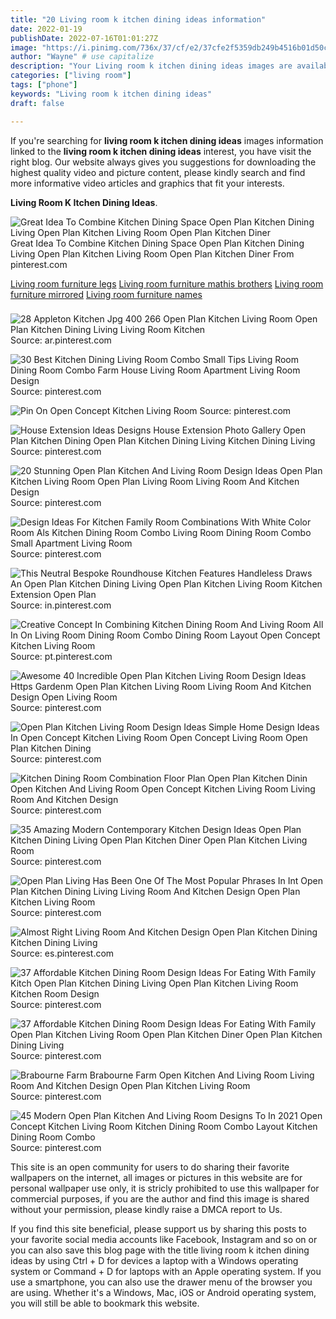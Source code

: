 ```yaml
---
title: "20 Living room k itchen dining ideas information"
date: 2022-01-19
publishDate: 2022-07-16T01:01:27Z
image: "https://i.pinimg.com/736x/37/cf/e2/37cfe2f5359db249b4516b01d50ca5bd.jpg"
author: "Wayne" # use capitalize
description: "Your Living room k itchen dining ideas images are available in this site. Living room k itchen dining ideas are a topic that is being searched for and liked by netizens today. You can Get the Living room k itchen dining ideas files here. Find and Download all royalty-free photos."
categories: ["living room"]
tags: ["phone"]
keywords: "Living room k itchen dining ideas"
draft: false

---
```


If you're searching for **living room k itchen dining ideas** images information linked to the **living room k itchen dining ideas** interest, you have visit the right  blog.  Our website always  gives you  suggestions  for downloading  the highest  quality video and picture  content, please kindly search and find more informative video articles and graphics  that fit your interests.

**Living Room K Itchen Dining Ideas**. 

![Great Idea To Combine Kitchen Dining Space Open Plan Kitchen Dining Living Open Plan Kitchen Living Room Open Plan Kitchen Diner](https://i.pinimg.com/originals/5e/b2/13/5eb213fe4185fa143a27aff265520b6b.jpg "Great Idea To Combine Kitchen Dining Space Open Plan Kitchen Dining Living Open Plan Kitchen Living Room Open Plan Kitchen Diner")
Great Idea To Combine Kitchen Dining Space Open Plan Kitchen Dining Living Open Plan Kitchen Living Room Open Plan Kitchen Diner From pinterest.com

[Living room furniture legs](/living-room-furniture-legs/)
[Living room furniture mathis brothers](/living-room-furniture-mathis-brothers/)
[Living room furniture mirrored](/living-room-furniture-mirrored/)
[Living room furniture names](/living-room-furniture-names/)



### 

 


![28 Appleton Kitchen Jpg 400 266 Open Plan Kitchen Living Room Open Plan Kitchen Dining Living Living Room Kitchen](https://i.pinimg.com/originals/90/7f/72/907f7242d860359ad4152b3c293877ec.jpg "28 Appleton Kitchen Jpg 400 266 Open Plan Kitchen Living Room Open Plan Kitchen Dining Living Living Room Kitchen")
Source: ar.pinterest.com

 

![30 Best Kitchen Dining Living Room Combo Small Tips Living Room Dining Room Combo Farm House Living Room Apartment Living Room Design](https://i.pinimg.com/originals/0e/28/f1/0e28f1348197c8e8edf7591417870e94.png "30 Best Kitchen Dining Living Room Combo Small Tips Living Room Dining Room Combo Farm House Living Room Apartment Living Room Design")
Source: pinterest.com

 

![Pin On Open Concept Kitchen Living Room](https://i.pinimg.com/originals/6b/06/72/6b067222dfddaa01fd4bb624ebffcd92.jpg "Pin On Open Concept Kitchen Living Room")
Source: pinterest.com

 

![House Extension Ideas Designs House Extension Photo Gallery Open Plan Kitchen Dining Open Plan Kitchen Dining Living Kitchen Dining Living](https://i.pinimg.com/originals/c9/84/1c/c9841c21710c606477c6802d8447af3e.jpg "House Extension Ideas Designs House Extension Photo Gallery Open Plan Kitchen Dining Open Plan Kitchen Dining Living Kitchen Dining Living")
Source: pinterest.com

 

![20 Stunning Open Plan Kitchen And Living Room Design Ideas Open Plan Kitchen Living Room Open Plan Living Room Living Room And Kitchen Design](https://i.pinimg.com/originals/e1/e0/0d/e1e00d2f5007c5526e4494e5dab0b9c8.jpg "20 Stunning Open Plan Kitchen And Living Room Design Ideas Open Plan Kitchen Living Room Open Plan Living Room Living Room And Kitchen Design")
Source: pinterest.com

 

![Design Ideas For Kitchen Family Room Combinations With White Color Room Als Kitchen Dining Room Combo Living Room Dining Room Combo Small Apartment Living Room](https://i.pinimg.com/originals/8f/f7/d8/8ff7d812b47cf65d30f93658f1b66cc4.jpg "Design Ideas For Kitchen Family Room Combinations With White Color Room Als Kitchen Dining Room Combo Living Room Dining Room Combo Small Apartment Living Room")
Source: pinterest.com

 

![This Neutral Bespoke Roundhouse Kitchen Features Handleless Draws An Open Plan Kitchen Dining Living Open Plan Kitchen Living Room Kitchen Extension Open Plan](https://i.pinimg.com/originals/fb/d0/05/fbd0051462ce8079b49da2ebc4d17188.jpg "This Neutral Bespoke Roundhouse Kitchen Features Handleless Draws An Open Plan Kitchen Dining Living Open Plan Kitchen Living Room Kitchen Extension Open Plan")
Source: in.pinterest.com

 

![Creative Concept In Combining Kitchen Dining Room And Living Room All In On Living Room Dining Room Combo Dining Room Layout Open Concept Kitchen Living Room](https://i.pinimg.com/564x/3a/73/10/3a73108872120cc5c012157ccfaefcbf.jpg "Creative Concept In Combining Kitchen Dining Room And Living Room All In On Living Room Dining Room Combo Dining Room Layout Open Concept Kitchen Living Room")
Source: pt.pinterest.com

 

![Awesome 40 Incredible Open Plan Kitchen Living Room Design Ideas Https Gardenm Open Plan Kitchen Living Room Living Room And Kitchen Design Open Living Room](https://i.pinimg.com/originals/55/7f/57/557f572273e46436cfbfbe067927547b.jpg "Awesome 40 Incredible Open Plan Kitchen Living Room Design Ideas Https Gardenm Open Plan Kitchen Living Room Living Room And Kitchen Design Open Living Room")
Source: pinterest.com

 

![Open Plan Kitchen Living Room Design Ideas Simple Home Design Ideas In Open Concept Kitchen Living Room Open Concept Living Room Open Plan Kitchen Dining](https://i.pinimg.com/originals/6b/19/ed/6b19ed45f8be1e1988eae9f2f6c26751.jpg "Open Plan Kitchen Living Room Design Ideas Simple Home Design Ideas In Open Concept Kitchen Living Room Open Concept Living Room Open Plan Kitchen Dining")
Source: pinterest.com

 

![Kitchen Dining Room Combination Floor Plan Open Plan Kitchen Dinin Open Kitchen And Living Room Open Concept Kitchen Living Room Living Room And Kitchen Design](https://i.pinimg.com/736x/d7/b3/13/d7b31387d6faefceb46c0a41c6114763.jpg "Kitchen Dining Room Combination Floor Plan Open Plan Kitchen Dinin Open Kitchen And Living Room Open Concept Kitchen Living Room Living Room And Kitchen Design")
Source: pinterest.com

 

![35 Amazing Modern Contemporary Kitchen Design Ideas Open Plan Kitchen Dining Living Open Plan Kitchen Diner Open Plan Kitchen Living Room](https://i.pinimg.com/originals/5b/e3/62/5be3623d64f3b2b3237b5a70cf9d0e50.png "35 Amazing Modern Contemporary Kitchen Design Ideas Open Plan Kitchen Dining Living Open Plan Kitchen Diner Open Plan Kitchen Living Room")
Source: pinterest.com

 

![Open Plan Living Has Been One Of The Most Popular Phrases In Int Open Plan Kitchen Dining Living Living Room And Kitchen Design Open Plan Kitchen Living Room](https://i.pinimg.com/originals/8f/a9/f5/8fa9f59279734fe763168b3aa90c7c14.jpg "Open Plan Living Has Been One Of The Most Popular Phrases In Int Open Plan Kitchen Dining Living Living Room And Kitchen Design Open Plan Kitchen Living Room")
Source: pinterest.com

 

![Almost Right Living Room And Kitchen Design Open Plan Kitchen Dining Kitchen Dining Living](https://i.pinimg.com/originals/bb/f8/26/bbf8264f50d6d7cf1e7fd4d542333ac8.jpg "Almost Right Living Room And Kitchen Design Open Plan Kitchen Dining Kitchen Dining Living")
Source: es.pinterest.com

 

![37 Affordable Kitchen Dining Room Design Ideas For Eating With Family Kitch Open Plan Kitchen Dining Living Open Plan Kitchen Living Room Kitchen Room Design](https://i.pinimg.com/originals/81/b1/a5/81b1a5d9a46882bc6408c19f9d07a151.png "37 Affordable Kitchen Dining Room Design Ideas For Eating With Family Kitch Open Plan Kitchen Dining Living Open Plan Kitchen Living Room Kitchen Room Design")
Source: pinterest.com

 

![37 Affordable Kitchen Dining Room Design Ideas For Eating With Family Open Plan Kitchen Living Room Open Plan Kitchen Diner Open Plan Kitchen Dining Living](https://i.pinimg.com/originals/67/87/30/678730ddf0f387897aa6fa313ea0d1ee.jpg "37 Affordable Kitchen Dining Room Design Ideas For Eating With Family Open Plan Kitchen Living Room Open Plan Kitchen Diner Open Plan Kitchen Dining Living")
Source: pinterest.com

 

![Brabourne Farm Brabourne Farm Open Kitchen And Living Room Living Room And Kitchen Design Open Plan Kitchen Living Room](https://i.pinimg.com/originals/a1/81/49/a18149d372c73f94fdac112799f2d4a1.jpg "Brabourne Farm Brabourne Farm Open Kitchen And Living Room Living Room And Kitchen Design Open Plan Kitchen Living Room")
Source: pinterest.com

 

![45 Modern Open Plan Kitchen And Living Room Designs To In 2021 Open Concept Kitchen Living Room Kitchen Dining Room Combo Layout Kitchen Dining Room Combo](https://i.pinimg.com/736x/37/cf/e2/37cfe2f5359db249b4516b01d50ca5bd.jpg "45 Modern Open Plan Kitchen And Living Room Designs To In 2021 Open Concept Kitchen Living Room Kitchen Dining Room Combo Layout Kitchen Dining Room Combo")
Source: pinterest.com

 

This site is an open community for users to do sharing their favorite wallpapers on the internet, all images or pictures in this website are for personal wallpaper use only, it is stricly prohibited to use this wallpaper for commercial purposes, if you are the author and find this image is shared without your permission, please kindly raise a DMCA report to Us.

If you find this site beneficial, please support us by sharing this posts to your favorite social media accounts like Facebook, Instagram and so on or you can also save this blog page with the title living room k itchen dining ideas by using Ctrl + D for devices a laptop with a Windows operating system or Command + D for laptops with an Apple operating system. If you use a smartphone, you can also use the drawer menu of the browser you are using. Whether it's a Windows, Mac, iOS or Android operating system, you will still be able to bookmark this website.
